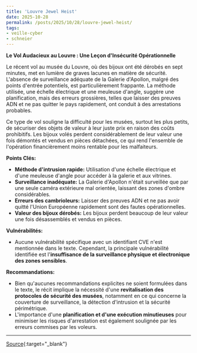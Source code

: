 ```yaml
---
title: 'Louvre Jewel Heist'
date: 2025-10-28
permalink: /posts/2025/10/28/louvre-jewel-heist/
tags:
- veille-cyber
- schneier
---
```

**Le Vol Audacieux au Louvre : Une Leçon d'Insécurité Opérationnelle**

Le récent vol au musée du Louvre, où des bijoux ont été dérobés en sept minutes, met en lumière de graves lacunes en matière de sécurité. L'absence de surveillance adéquate de la Galerie d'Apollon, malgré des points d'entrée potentiels, est particulièrement frappante. La méthode utilisée, une échelle électrique et une meuleuse d'angle, suggère une planification, mais des erreurs grossières, telles que laisser des preuves ADN et ne pas quitter le pays rapidement, ont conduit à des arrestations probables.

Ce type de vol souligne la difficulté pour les musées, surtout les plus petits, de sécuriser des objets de valeur à leur juste prix en raison des coûts prohibitifs. Les bijoux volés perdent considérablement de leur valeur une fois démontés et vendus en pièces détachées, ce qui rend l'ensemble de l'opération financièrement moins rentable pour les malfaiteurs.

**Points Clés:**

*   **Méthode d'intrusion rapide:** Utilisation d'une échelle électrique et d'une meuleuse d'angle pour accéder à la galerie et aux vitrines.
*   **Surveillance inadéquate:** La Galerie d'Apollon n'était surveillée que par une seule caméra extérieure mal orientée, laissant des zones d'ombre considérables.
*   **Erreurs des cambrioleurs:** Laisser des preuves ADN et ne pas avoir quitté l'Union Européenne rapidement sont des fautes opérationnelles.
*   **Valeur des bijoux dérobés:** Les bijoux perdent beaucoup de leur valeur une fois désassemblés et vendus en pièces.

**Vulnérabilités:**

*   Aucune vulnérabilité spécifique avec un identifiant CVE n'est mentionnée dans le texte. Cependant, la principale vulnérabilité identifiée est l'**insuffisance de la surveillance physique et électronique des zones sensibles**.

**Recommandations:**

*   Bien qu'aucunes recommandations explicites ne soient formulées dans le texte, le récit implique la nécessité d'une **revitalisation des protocoles de sécurité des musées**, notamment en ce qui concerne la couverture de surveillance, la détection d'intrusion et la sécurité périmétrique.
*   L'importance d'une **planification et d'une exécution minutieuses** pour minimiser les risques d'arrestation est également soulignée par les erreurs commises par les voleurs.

---
[Source](https://www.schneier.com/blog/archives/2025/10/louvre-jewel-heist.html){:target="_blank"}
